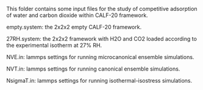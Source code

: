 This folder contains some input files for the study of competitive adsorption of water and carbon dioxide within CALF-20 framework.

empty.system: the 2x2x2 empty CALF-20 framework.

27RH.system: the 2x2x2 framework with H2O and CO2 loaded according to the experimental isotherm at 27% RH.

NVE.in: lammps settings for running microcanonical ensemble simulations.

NVT.in: lammps settings for running canonical ensemble simulations.

NsigmaT.in: lammps settings for running isothermal-isostress simulations.
